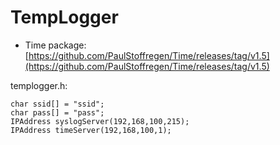# TempLogger

* Time package: [https://github.com/PaulStoffregen/Time/releases/tag/v1.5](https://github.com/PaulStoffregen/Time/releases/tag/v1.5)

templogger.h:
```
char ssid[] = "ssid";
char pass[] = "pass";
IPAddress syslogServer(192,168,100,215);
IPAddress timeServer(192,168,100,1);
```